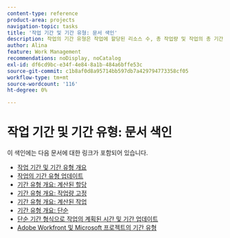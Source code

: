 ```yaml
---
content-type: reference
product-area: projects
navigation-topic: tasks
title: '작업 기간 및 기간 유형: 문서 색인'
description: 작업의 기간 유형은 작업에 할당된 리소스 수, 총 작업량 및 작업의 총 기간 간의 관계를 식별합니다. 다음 문서에서 작업 기간 및 기간 유형에 대해 알아봅니다.
author: Alina
feature: Work Management
recommendations: noDisplay, noCatalog
exl-id: df6cd9bc-e34f-4e84-8a1b-484a6bffe53c
source-git-commit: c1b8af0d8a95714bb597db7a429794773358cf05
workflow-type: tm+mt
source-wordcount: '116'
ht-degree: 0%

---
```


# 작업 기간 및 기간 유형: 문서 색인

<!-- Audited: 1/2024 -->

이 색인에는 다음 문서에 대한 링크가 포함되어 있습니다.

* [작업 기간 및 기간 유형 개요](../../../manage-work/tasks/taskdurtn/task-duration-and-duration-type.md)
* [작업의 기간 유형 업데이트](../../../manage-work/tasks/taskdurtn/update-duration-type-of-task.md)
* [기간 유형 개요: 계산된 할당](../../../manage-work/tasks/taskdurtn/calculated-assignment.md)
* [기간 유형 개요: 작업량 고정](../../../manage-work/tasks/taskdurtn/effort-driven.md)
* [기간 유형 개요: 계산된 작업](../../../manage-work/tasks/taskdurtn/calculated-work.md)
* [기간 유형 개요: 단순](../../../manage-work/tasks/taskdurtn/simple-duration-type.md)
* [단순 기간 형식으로 작업의 계획된 시간 및 기간 업데이트](../../../manage-work/tasks/taskdurtn/update-planned-hours-duration-for-simple-duration-task.md)
* [Adobe Workfront 및 Microsoft 프로젝트의 기간 유형](../../../manage-work/tasks/taskdurtn/workfront-ms-project-duration-types.md)


